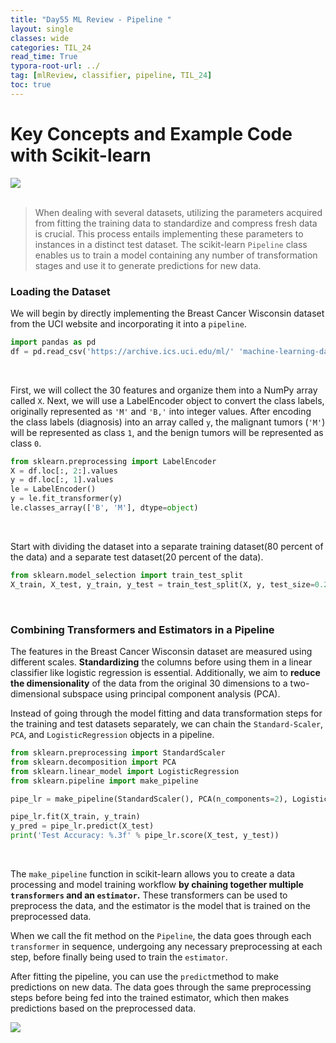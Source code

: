 ```yaml
---
title: "Day55 ML Review - Pipeline "
layout: single
classes: wide
categories: TIL_24
read_time: True
typora-root-url: ../
tag: [mlReview, classifier, pipeline, TIL_24]
toc: true 
---
```


# Key Concepts and Example Code with Scikit-learn

<img src="/blog/images/2024-08-18-TIL24_Day55/230B0EC3-D77D-4768-B30F-7AC2D3A2A5CE_1_105_c.jpeg"><br><br>

> When dealing with several datasets, utilizing the parameters acquired from fitting the training data to standardize and compress fresh data is crucial. This process entails implementing these parameters to instances in a distinct test dataset. The scikit-learn `Pipeline` class enables us to train a model containing any number of transformation stages and use it to generate predictions for new data.



### Loading the Dataset

We will begin by directly implementing the Breast Cancer Wisconsin dataset from the UCI website and incorporating it into a `pipeline`.

```python
import pandas as pd
df = pd.read_csv('https://archive.ics.uci.edu/ml/' 'machine-learning-databases' '/breast-cancer-wisconsin/wdbc.data', header=None)
```

<Br>

First, we will collect the 30 features and organize them into a NumPy array called `X`. Next, we will use a LabelEncoder object to convert the class labels, originally represented as `'M'` and ``'B,'`` into integer values. After encoding the class labels (diagnosis) into an array called `y`, the malignant tumors (`'M'`) will be represented as class `1`, and the benign tumors will be represented as class `0`.

```python
from sklearn.preprocessing import LabelEncoder
X = df.loc[:, 2:].values
y = df.loc[:, 1].values
le = LabelEncoder()
y = le.fit_transformer(y)
le.classes_array(['B', 'M'], dtype=object)
```

<br>

Start with dividing the dataset into a separate training dataset(80 percent of the data) and a separate test dataset(20 percent of the data).

```python
from sklearn.model_selection import train_test_split
X_train, X_test, y_train, y_test = train_test_split(X, y, test_size=0.2, stratify=y, random_state=1)
```

<Br>

### Combining Transformers and Estimators in a Pipeline

The features in the Breast Cancer Wisconsin dataset are measured using different scales. **Standardizing** the columns before using them in a linear classifier like logistic regression is essential. Additionally, we aim to **reduce the dimensionality** of the data from the original 30 dimensions to a two-dimensional subspace using principal component analysis (PCA).

Instead of going through the model fitting and data transformation steps for the training and test datasets separately, we can chain the `Standard-Scaler`, `PCA`, and `LogisticRegression` objects in a pipeline.

```python
from sklearn.preprocessing import StandardScaler
from sklearn.decomposition import PCA
from sklearn.linear_model import LogisticRegression
from sklearn.pipeline import make_pipeline

pipe_lr = make_pipeline(StandardScaler(), PCA(n_components=2), LogisticRegression(random_state=1, solver='lbfgs'))

pipe_lr.fit(X_train, y_train)
y_pred = pipe_lr.predict(X_test)
print('Test Accuracy: %.3f' % pipe_lr.score(X_test, y_test))
```

<br>

The `make_pipeline` function in scikit-learn allows you to create a data processing and model training workflow **by chaining together multiple `transformers` and an `estimator`.** These transformers can be used to preprocess the data, and the estimator is the model that is trained on the preprocessed data. 

When we call the fit method on the `Pipeline`, the data goes through each `transformer` in sequence, undergoing any necessary preprocessing at each step, before finally being used to train the `estimator`.

After fitting the pipeline, you can use the `predict`method to make predictions on new data. The data goes through the same preprocessing steps before being fed into the trained estimator, which then makes predictions based on the preprocessed data.

<img src="/blog/images/2024-08-18-TIL24_Day55/image-20240825175218366.png">





<br><br>

